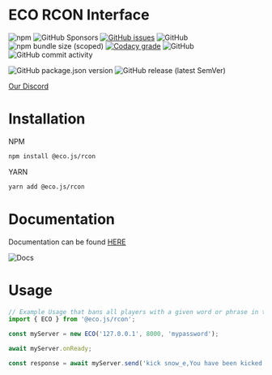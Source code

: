 
# ECO RCON Interface

![npm](https://img.shields.io/npm/dw/@eco.js/rcon) ![GitHub Sponsors](https://img.shields.io/github/sponsors/bombitmanbomb) [![GitHub issues](https://img.shields.io/github/issues/Ecojs/Rcon)](https://github.com/Ecojs/Rcon/issues) ![GitHub](https://img.shields.io/badge/license-MIT-brightgreen) ![npm bundle size (scoped)](https://img.shields.io/bundlephobia/minzip/@eco.js/rcon) [![Codacy grade](https://img.shields.io/codacy/grade/bc777618c71e42fb87caae1c0c970327?logo=codacy)](https://www.codacy.com/gh/Ecojs/Rcon/dashboard?utm_source=github.com&utm_medium=referral&utm_content=Ecojs/Rcon&utm_campaign=Badge_Grade) ![GitHub](https://img.shields.io/badge/node->=16.0.0-brightgreen) ![GitHub commit activity](https://img.shields.io/github/commit-activity/m/Ecojs/Rcon)

![GitHub package.json version](https://img.shields.io/github/package-json/v/Ecojs/Rcon) ![GitHub release (latest SemVer)](https://img.shields.io/github/v/release/Ecojs/Rcon)

[Our Discord](https://discord.gg/uzeWjVTPSQ)

# Installation

NPM

```bash
npm install @eco.js/rcon
```

YARN

```bash
yarn add @eco.js/rcon
```

# Documentation

Documentation can be found [HERE](https://ecojs.github.io/Rcon/modules.html)

![Docs](https://img.shields.io/website?down_color=red&down_message=offline&up_color=brightgreen&up_message=online&url=https://ecojs.github.io/Rcon/%2Fmodules.html)

# Usage

```ts
// Example Usage that bans all players with a given word or phrase in their name.
import { ECO } from '@eco.js/rcon';

const myServer = new ECO('127.0.0.1', 8000, 'mypassword');

await myServer.onReady;

const response = await myServer.send('kick snow_e,You have been kicked');

```
